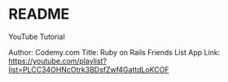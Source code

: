 # README

YouTube Tutorial

Author: Codemy.com
Title: Ruby on Rails Friends List App
Link: https://youtube.com/playlist?list=PLCC34OHNcOtrk3BDsfZwf4GattdLoKCOF
